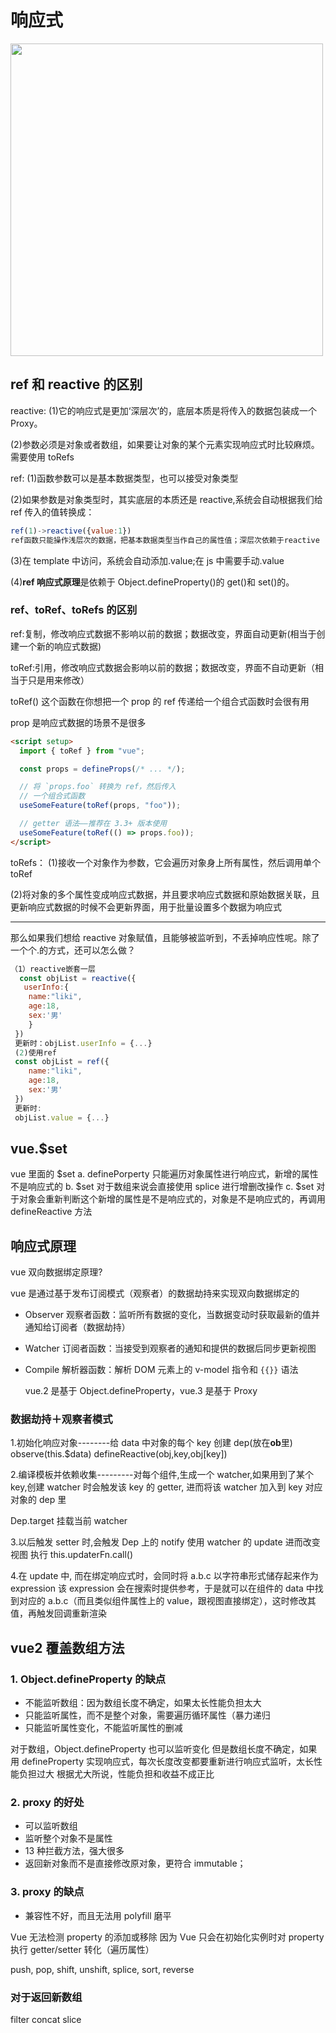 # 响应式

<img src="https://cdn.jsdelivr.net/gh/z1the3/myCDNassets/assets/monorepo-project/projects/z1the3-doc/source/C760AAFF048777578A01C025210F9F49.png" width="500"/>

## ref 和 reactive 的区别

reactive:
(1)它的响应式是更加‘深层次’的，底层本质是将传入的数据包装成一个 Proxy。

(2)参数必须是对象或者数组，如果要让对象的某个元素实现响应式时比较麻烦。需要使用 toRefs

ref:
(1)函数参数可以是基本数据类型，也可以接受对象类型

(2)如果参数是对象类型时，其实底层的本质还是 reactive,系统会自动根据我们给 ref 传入的值转换成：

```js
ref(1)->reactive({value:1})
ref函数只能操作浅层次的数据，把基本数据类型当作自己的属性值；深层次依赖于reactive
```

(3)在 template 中访问，系统会自动添加.value;在 js 中需要手动.value

(4)**ref 响应式原理**是依赖于 Object.defineProperty()的 get()和 set()的。

### ref、toRef、toRefs 的区别

ref:复制，修改响应式数据不影响以前的数据；数据改变，界面自动更新(相当于创建一个新的响应式数据)

toRef:引用，修改响应式数据会影响以前的数据；数据改变，界面不自动更新（相当于只是用来修改）

toRef() 这个函数在你想把一个 prop 的 ref 传递给一个组合式函数时会很有用

prop 是响应式数据的场景不是很多

```html
<script setup>
  import { toRef } from "vue";

  const props = defineProps(/* ... */);

  // 将 `props.foo` 转换为 ref，然后传入
  // 一个组合式函数
  useSomeFeature(toRef(props, "foo"));

  // getter 语法——推荐在 3.3+ 版本使用
  useSomeFeature(toRef(() => props.foo));
</script>
```

toRefs：
(1)接收一个对象作为参数，它会遍历对象身上所有属性，然后调用单个 toRef

(2)将对象的多个属性变成响应式数据，并且要求响应式数据和原始数据关联，且更新响应式数据的时候不会更新界面，用于批量设置多个数据为响应式

---

那么如果我们想给 reactive 对象赋值，且能够被监听到，不丢掉响应性呢。除了一个个.的方式，还可以怎么做？

```js
（1）reactive嵌套一层
  const objList = reactive({
   userInfo:{
    name:"liki",
    age:18,
    sex:'男'
    }
 })
 更新时：objList.userInfo = {...}
 (2)使用ref
 const objList = ref({
    name:"liki",
    age:18,
    sex:'男'
 })
 更新时:
 objList.value = {...}

```

## vue.$set

vue 里面的 $set
a. definePorperty 只能遍历对象属性进行响应式，新增的属性不是响应式的
b. $set 对于数组来说会直接使用 splice 进行增删改操作
c. $set 对于对象会重新判断这个新增的属性是不是响应式的，对象是不是响应式的，再调用 defineReactive 方法

## 响应式原理

vue 双向数据绑定原理?

vue 是通过基于发布订阅模式（观察者）的数据劫持来实现双向数据绑定的

- Observer 观察者函数：监听所有数据的变化，当数据变动时获取最新的值并通知给订阅者（数据劫持）
- Watcher 订阅者函数：当接受到观察者的通知和提供的数据后同步更新视图
- Compile 解析器函数：解析 DOM 元素上的 v-model 指令和 `{{}}` 语法

  vue.2 是基于 Object.defineProperty，vue.3 是基于 Proxy

### 数据劫持＋观察者模式

1.初始化响应对象--------给 data 中对象的每个 key 创建 dep(放在**ob**里)
observe(this.$data) defineReactive(obj,key,obj[key])

2.编译模板并依赖收集---------对每个组件,生成一个 watcher,如果用到了某个 key,创建 watcher 时会触发该 key 的 getter, 进而将该 watcher 加入到 key 对应对象的 dep 里

Dep.target 挂载当前 watcher

3.以后触发 setter 时,会触发 Dep 上的 notify 使用 watcher 的 update 进而改变视图
执行 this.updaterFn.call()

4.在 update 中, 而在绑定响应式时，会同时将 a.b.c 以字符串形式储存起来作为 expression
该 expression 会在搜索时提供参考，于是就可以在组件的 data 中找到对应的 a.b.c（而且类似组件属性上的 value，跟视图直接绑定），这时修改其值，再触发回调重新渲染

## vue2 覆盖数组方法

### 1. Object.defineProperty 的缺点

- 不能监听数组：因为数组长度不确定，如果太长性能负担太大
- 只能监听属性，而不是整个对象，需要遍历循环属性（暴力递归
- 只能监听属性变化，不能监听属性的删减

对于数组，Object.defineProperty 也可以监听变化
但是数组长度不确定，如果用 defineProperty 实现响应式，每次长度改变都要重新进行响应式监听，太长性能负担过大
根据尤大所说，性能负担和收益不成正比

### 2. proxy 的好处

- 可以监听数组
- 监听整个对象不是属性
- 13 种拦截方法，强大很多
- 返回新对象而不是直接修改原对象，更符合 immutable；

### 3. proxy 的缺点

- 兼容性不好，而且无法用 polyfill 磨平

Vue 无法检测 property 的添加或移除
因为 Vue 只会在初始化实例时对 property 执行 getter/setter 转化（遍历属性）

push,
pop,
shift,
unshift,
splice,
sort,
reverse

### 对于返回新数组

filter
concat
slice

